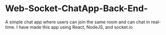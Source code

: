 # Web-Socket-ChatApp-Back-End-

A simple chat app where users can join the same room and can chat in real-time. I have made this app using React, NodeJS, and socket.io
